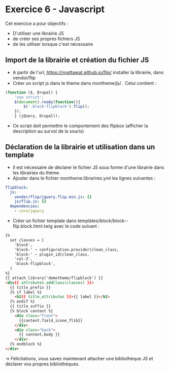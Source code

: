 # Exercice 6 - Javascript

Cet exercice a pour objectifs : 
* D'utiliser une librairie JS
* de créer ses propres fichiers JS 
* de les utiliser lorsque c'est nécessaire

## Import de la librairie et création du fichier JS 
* A partir de l'url, https://nnattawat.github.io/flip/ installer la librairie, dans vendor/flip 
* Créer un script js dans le theme dans montheme/js/ . Celui contient :
```js
(function ($, Drupal) {
    'use strict';
    $(document).ready(function(){
        $('.block-flipblock').flip();
    });
    } (jQuery, Drupal));  
```
* Ce script doit permettre le comportement des flipbox (afficher la description au survol de la souris)

## Déclaration de la librairie et utilisation dans un template
* Il est nécessaire de déclarer le fichier JS sous forme d'une librairie dans les librairies du thème.
* Ajouter dans le fichier montheme.librarires.yml les lignes suivantes :
```yml
flipblock:
  js:
    vendor/flip/jquery.flip.min.js: {}
    js/flip.js: {}
  dependencies:
    - core/jquery
```
* Créer un fichier template dans templates/block/block--flip.block.html.twig avec le code suivant :
```html
{%
  set classes = [
    'block',
    'block-' ~ configuration.provider|clean_class,
    'block-' ~ plugin_id|clean_class,
    'col-3',
    'block-flipblock',
  ]
%}
{{ attach_library('demotheme/flipblock') }}
<div{{ attributes.addClass(classes) }}>
  {{ title_prefix }}
  {% if label %}
    <h2{{ title_attributes }}>{{ label }}</h2>
  {% endif %}
  {{ title_suffix }}
  {% block content %}
    <div class="front">
      {{content.field_icone_flib}}
    </div>
    <div class="back">
      {{ content.body }}
    </div>
  {% endblock %}
</div>
```

-> Félicitations, vous savez maintenant attacher une bibliothèque JS et déclarer vos propres bibliothèques.